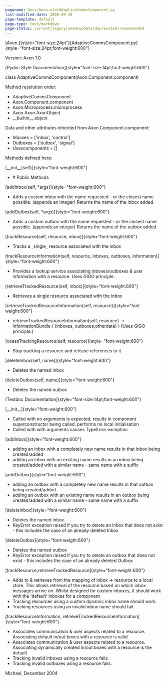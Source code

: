 ```yaml
---
pagename: Docs/Axon-old/AdaptiveCommsComponent.py
last-modified-date: 2008-09-20
page-template: default
page-type: text/markdown
page-status: current|legacy|needsupdate|deprecated|recommended
---
```

[Axon.]{style="font-size:24pt"}[AdaptiveCommsComponent.py]{style="font-size:24pt;font-weight:600"}

Version: Axon 1.0

[Pydoc Style Documentation]{style="font-size:14pt;font-weight:600"}

class AdaptiveCommsComponent(Axon.Component.component)

Method resolution order:

-   AdaptiveCommsComponent
-   Axon.Component.component
-   Axon.Microprocess.microprocess
-   Axon.Axon.AxonObject
-   \_\_builtin\_\_.object

Data and other attributes inherited from Axon.Component.component:

-   Inboxes = \[\'inbox\', \'control\'\]
-   Outboxes = \[\'outbox\', \'signal\'\]
-   Usescomponents = \[\]

Methods defined here:

[\_\_init\_\_(self)]{style="font-weight:600"}

-   \# Public Methods

[addInbox(self, \*args)]{style="font-weight:600"}

-   Adds a custom inbox with the name requested - or the closest name
    possible. (appends an integer) Returns the name of the inbox added.

[addOutbox(self, \*args)]{style="font-weight:600"}

-   Adds a custom outbox with the name requested - or the closest name
    possible. (appends an integer) Returns the name of the outbox added.

[trackResource(self, resource, inbox)]{style="font-weight:600"}

-   Tracks a \_single\_ resource associated with the inbox

[trackResourceInformation(self, resource, inboxes, outboxes,
information)]{style="font-weight:600"}

-   Provides a lookup service associating inboxes/outboxes & user
    information with a resource. Uses GIGO principle.

[retrieveTrackedResource(self, inbox)]{style="font-weight:600"}

-   Retrieves a single resource associated with the inbox

[retrieveTrackedResourceInformation(self,
resource)]{style="font-weight:600"}

-   retrieveTrackedResourceInformation(self, resource) -\>
    informationBundle ( {inboxes, outboxes,otherdata} ) (Uses GIGO
    principle.)

[ceaseTrackingResource(self, resource)]{style="font-weight:600"}

-   Stop tracking a resource and release references to it

[deleteInbox(self, name)]{style="font-weight:600"}

-   Deletes the named inbox

[deleteOutbox(self, name)]{style="font-weight:600"}

-   Deletes the named outbox

[Testdoc Documentation]{style="font-size:14pt;font-weight:600"}

[\_\_init\_\_]{style="font-weight:600"}

-   Called with no arguments is expected, results in component
    superconstructor being called. performs no local initialisation
-   Called with with arguments causes TypeError exception

[addInbox]{style="font-weight:600"}

-   adding an inbox with a completely new name results in that inbox
    being created/added
-   adding an inbox with an existing name results in an inbox being
    created/added with a similar name - same name with a suffix

[addOutbox]{style="font-weight:600"}

-   adding an outbox with a completely new name results in that outbox
    being created/added
-   adding an outbox with an existing name results in an outbox being
    created/added with a similar name - same name with a suffix

[deleteInbox]{style="font-weight:600"}

-   Deletes the named inbox
-   KeyError exception raised if you try to delete an inbox that does
    not exist - this includes the case of an already deleted Inbox

[deleteOutbox]{style="font-weight:600"}

-   Deletes the named outbox
-   KeyError exception raised if you try to delete an outbox that does
    not exist - this includes the case of an already deleted Outbox

[trackResource,retrieveTrackedResource]{style="font-weight:600"}

-   Adds to & retrieves from the mapping of inbox -\> resource to a
    local store. This allows retrieval of the resource based on which
    inbox messages arrive on. Whilst designed for custom inboxes, it
    should work with the \'default\' inboxes for a component
-   Tracking resources using a custom dynamic inbox name should work.
-   Tracking resources using an invalid inbox name should fail.

[trackResourceInformation,
retrieveTrackedResourceInformation]{style="font-weight:600"}

-   Associates communication & user aspects related to a resource.
    Associating default in/out boxes with a resource is valid
-   Associates communication & user aspects related to a resource.
    Associating dynamically created in/out boxes with a resource is the
    default
-   Tracking invalid inboxes using a resource fails.
-   Tracking invalid outboxes using a resource fails.

Michael, December 2004
